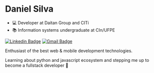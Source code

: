 # Daniel Silva 

- :computer: Developer at Daitan Group and CITi
- :books: Information systems undergraduate at CIn/UFPE 

[![Linkedin Badge](https://img.shields.io/badge/-Daniel%20Silva-6633cc?style=flat-square&logo=Linkedin&logoColor=white&link=https://www.linkedin.com/in/js-dan/)](https://www.linkedin.com/in/js-dan/) 
[![Gmail Badge](https://img.shields.io/badge/-djs@cin.ufpe.br-6633cc?style=flat-square&logo=Gmail&logoColor=white&link=mailto:djs@cin.ufpe.br)](mailto:djs@cin.ufpe.br)

Enthusiast of the best web & mobile development technologies.

Learning about python and javascript ecosystem and stepping me up to become a fullstack developer :rocket:
